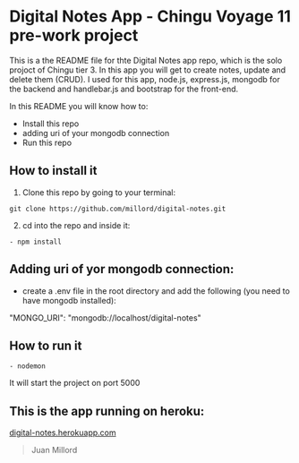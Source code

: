  # Digital Notes App - Chingu Voyage 11 pre-work project

This is a the README file for thte Digital Notes app repo, which is the solo projoct of
Chingu tier 3. In this app you will get to create notes, update and delete them (CRUD).
I used for this app, node.js, express.js, mongodb for the backend and handlebar.js and bootstrap
for the front-end.

In this README you will know how to:

- Install this repo
- adding uri of your mongodb connection
- Run this repo

## How to install it

1. Clone this repo by going to your terminal:

``` git clone https://github.com/millord/digital-notes.git ```

2. cd into the repo and inside it:

```
- npm install
```
## Adding uri of yor mongodb connection:

- create a .env file in the root directory and add the following (you need to have mongodb installed):

 "MONGO_URI": "mongodb://localhost/digital-notes"

## How to run it

``- nodemon ``


It will start the project on port 5000

## This is the app running on heroku:

[digital-notes.herokuapp.com](https://digital-notes.herokuapp.com)

> Juan Millord
